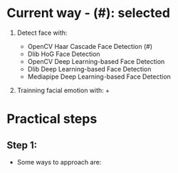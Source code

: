# Current way - (#): selected
1. Detect face with:
    + OpenCV Haar Cascade Face Detection (#)
    + Dlib HoG Face Detection
    + OpenCV Deep Learning-based Face Detection
    + Dlib Deep Learning-based Face Detection
    + Mediapipe Deep Learning-based Face Detection

2. Trainning facial emotion with:
    + 


# Practical steps
## Step 1: 
+ Some ways to approach are:
